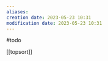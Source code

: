 ```yaml
---
aliases: 
creation date: 2023-05-23 10:31
modification date: 2023-05-23 10:31
---
```


#todo 


[[topsort]]
